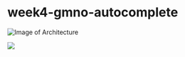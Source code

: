 # week4-gmno-autocomplete


![Image of Architecture](https://i.imgur.com/Y5dwxP2.jpg)

![](https://i.imgur.com/sWsISt4.jpg)
